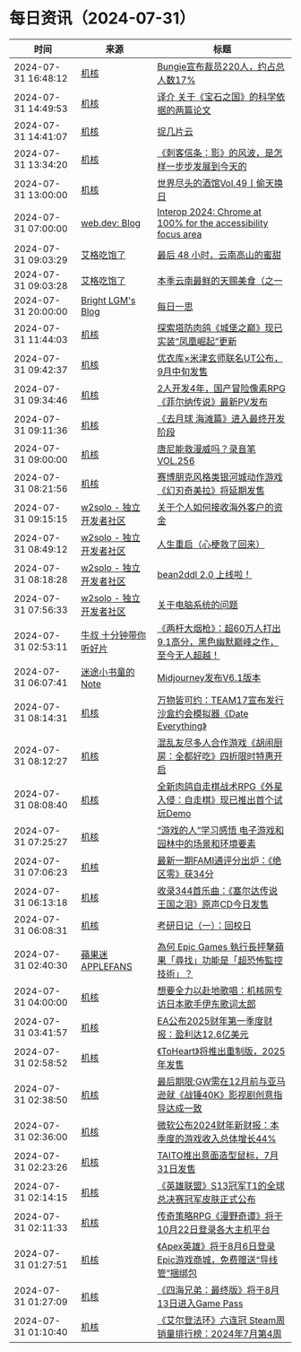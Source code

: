 ﻿# 每日资讯（2024-07-31）

|时间|来源|标题|
|---|---|---|
|2024-07-31 16:48:12|[机核](https://www.gcores.com/rss)|[Bungie宣布裁员220人，约占总人数17%](https://www.gcores.com/articles/186013)|
|2024-07-31 14:49:53|[机核](https://www.gcores.com/rss)|[译介 关于《宝石之国》的科学依据的两篇论文](https://www.gcores.com/articles/186006)|
|2024-07-31 14:41:07|[机核](https://www.gcores.com/rss)|[捉几片云](https://www.gcores.com/articles/186009)|
|2024-07-31 13:34:20|[机核](https://www.gcores.com/rss)|[《刺客信条：影》的风波，是怎样一步步发展到今天的](https://www.gcores.com/articles/186003)|
|2024-07-31 13:00:00|[机核](https://www.gcores.com/rss)|[世界尽头的酒馆Vol.49丨偷天换日](https://www.gcores.com/radios/185991)|
|2024-07-31 07:00:00|[web.dev: Blog](https://web.dev/feed.xml)|[Interop 2024: Chrome at 100% for the accessibility focus area](https://web.dev/blog/interop-2024-a11y?hl=en)|
|2024-07-31 09:03:29|[艾格吃饱了](https://feedpress.me/wx-aigechibaole)|[最后 48 小时，云南高山的蜜甜](http://mp.weixin.qq.com/s?__biz=MjM5NTYxODQyMA%3D%3D&mid=2653456788&idx=2&sn=393131478dc373d058c6e9f395ea34d2)|
|2024-07-31 09:03:28|[艾格吃饱了](https://feedpress.me/wx-aigechibaole)|[本季云南最鲜的天赐美食（之一](http://mp.weixin.qq.com/s?__biz=MjM5NTYxODQyMA%3D%3D&mid=2653456788&idx=1&sn=5935f8cdf53636bb53008ffbf6140e0a)|
|2024-07-31 20:00:00|[Bright LGM's Blog](https://brightliao.com/atom.xml)|[每日一思](http://brightliao.com/2024/07/31/daily-thoughts/)|
|2024-07-31 11:44:03|[机核](https://www.gcores.com/rss)|[探索塔防肉鸽《城堡之巅》现已实装“凤凰崛起”更新](https://www.gcores.com/articles/186001)|
|2024-07-31 09:42:37|[机核](https://www.gcores.com/rss)|[优衣库×米津玄师联名UT公布，9月中旬发售](https://www.gcores.com/articles/185998)|
|2024-07-31 09:34:46|[机核](https://www.gcores.com/rss)|[2人开发4年，国产冒险像素RPG《菲尔纳传说》最新PV发布](https://www.gcores.com/articles/185997)|
|2024-07-31 09:11:36|[机核](https://www.gcores.com/rss)|[《去月球 海滩篇》进入最终开发阶段](https://www.gcores.com/articles/185995)|
|2024-07-31 09:00:00|[机核](https://www.gcores.com/rss)|[唐尼能救漫威吗？录音笔 VOL.256](https://www.gcores.com/radios/185978)|
|2024-07-31 08:21:56|[机核](https://www.gcores.com/rss)|[赛博朋克风格类银河城动作游戏《幻刃奇美拉》将延期发售](https://www.gcores.com/articles/185984)|
|2024-07-31 09:15:15|[w2solo - 独立开发者社区](https://w2solo.com/topics/feed)|[关于个人如何接收海外客户的资金](https://w2solo.com/topics/4867)|
|2024-07-31 08:49:12|[w2solo - 独立开发者社区](https://w2solo.com/topics/feed)|[人生重启（心梗救了回来）](https://w2solo.com/topics/4866)|
|2024-07-31 08:18:28|[w2solo - 独立开发者社区](https://w2solo.com/topics/feed)|[bean2ddl 2.0 上线啦！](https://w2solo.com/topics/4865)|
|2024-07-31 07:56:33|[w2solo - 独立开发者社区](https://w2solo.com/topics/feed)|[关于电脑系统的问题](https://w2solo.com/topics/4864)|
|2024-07-31 02:53:11|[牛叔 十分钟带你听好片](https://getpodcast.xyz/data/ximalaya/11534451.xml)|[《两杆大烟枪》：超60万人打出9.1高分，黑色幽默巅峰之作，至今无人超越！](https://www.ximalaya.com/sound/745080585)|
|2024-07-31 06:07:41|[迷途小书童的Note](https://xugaoxiang.com/feed)|[Midjourney发布V6.1版本](https://xugaoxiang.com/2024/07/31/midjourney-v6-1/)|
|2024-07-31 08:14:31|[机核](https://www.gcores.com/rss)|[万物皆可约：TEAM17宣布发行沙盒约会模拟器《Date Everything》](https://www.gcores.com/articles/185983)|
|2024-07-31 08:12:27|[机核](https://www.gcores.com/rss)|[混乱友尽多人合作游戏《胡闹厨房：全都好吃》四折限时特惠开启](https://www.gcores.com/articles/185981)|
|2024-07-31 08:08:40|[机核](https://www.gcores.com/rss)|[全新肉鸽自走棋战术RPG《外星入侵：自走棋》现已推出首个试玩Demo](https://www.gcores.com/articles/185980)|
|2024-07-31 07:25:27|[机核](https://www.gcores.com/rss)|[“游戏的人”学习感悟 电子游戏和园林中的场景和环境要素](https://www.gcores.com/articles/185426)|
|2024-07-31 07:06:23|[机核](https://www.gcores.com/rss)|[最新一期FAMI通评分出炉：《绝区零》获34分](https://www.gcores.com/articles/185973)|
|2024-07-31 06:13:18|[机核](https://www.gcores.com/rss)|[收录344首乐曲：《塞尔达传说 王国之泪》原声CD今日发售](https://www.gcores.com/articles/185971)|
|2024-07-31 06:08:31|[机核](https://www.gcores.com/rss)|[考研日记（一）：回校日](https://www.gcores.com/articles/185972)|
|2024-07-31 02:40:30|[蘋果迷 APPLEFANS](https://applefans.today/feed/)|[為何 Epic Games 執行長抨擊蘋果「尋找」功能是「超恐怖監控技術」？](https://applefans.today/2024-07-epic-games-ceo-calls-apple-find-my-super-creepy/)|
|2024-07-31 04:00:00|[机核](https://www.gcores.com/rss)|[想要全力以赴地歌唱：机核网专访日本歌手伊东歌词太郎](https://www.gcores.com/articles/185612)|
|2024-07-31 03:41:57|[机核](https://www.gcores.com/rss)|[EA公布2025财年第一季度财报：盈利达12.6亿美元](https://www.gcores.com/articles/185965)|
|2024-07-31 02:58:52|[机核](https://www.gcores.com/rss)|[《ToHeart》将推出重制版，2025年发售](https://www.gcores.com/articles/185963)|
|2024-07-31 02:38:50|[机核](https://www.gcores.com/rss)|[最后期限:GW需在12月前与亚马逊就《战锤40K》影视剧创意指导达成一致](https://www.gcores.com/articles/185962)|
|2024-07-31 02:36:00|[机核](https://www.gcores.com/rss)|[微软公布2024财年新财报：本季度的游戏收入总体增长44%](https://www.gcores.com/articles/185961)|
|2024-07-31 02:23:26|[机核](https://www.gcores.com/rss)|[TAITO推出意面造型鼠标，7月31日发售](https://www.gcores.com/articles/185960)|
|2024-07-31 02:14:15|[机核](https://www.gcores.com/rss)|[《英雄联盟》S13冠军T1的全球总决赛冠军皮肤正式公布](https://www.gcores.com/articles/185959)|
|2024-07-31 02:11:33|[机核](https://www.gcores.com/rss)|[传奇策略RPG《漫野奇谭》将于10月22日登录各大主机平台](https://www.gcores.com/articles/185957)|
|2024-07-31 01:27:51|[机核](https://www.gcores.com/rss)|[《Apex英雄》将于8月6日登录Epic游戏商城，免费赠送“导线管”捆绑包](https://www.gcores.com/articles/185955)|
|2024-07-31 01:27:09|[机核](https://www.gcores.com/rss)|[《四海兄弟：最终版》将于8月13日进入Game Pass](https://www.gcores.com/articles/185956)|
|2024-07-31 01:10:40|[机核](https://www.gcores.com/rss)|[《艾尔登法环》六连冠 Steam周销量排行榜：2024年7月第4周](https://www.gcores.com/articles/185954)|
